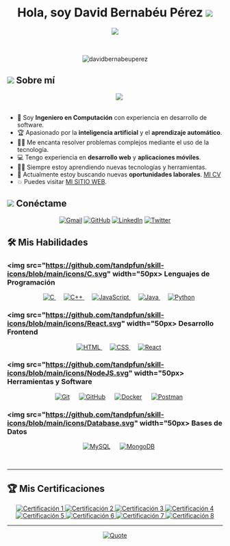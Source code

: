 <h1 align="center">Hola, soy David Bernabéu Pérez <img src="https://media.giphy.com/media/hvRJCLFzcasrR4ia7z/giphy.gif" width="35"></h1>
<p align="center">
  <a href="https://github.com/durgeshsamariya/awesome-github-profile-templates">
    <img src="https://readme-typing-svg.herokuapp.com?font=Time+New+Roman&color=%23C8BE25&size=25&center=true&vCenter=true&width=600&height=100&lines=Telecommunications+Engineer;Cloud+Support+Engineer;Always+committed+to+continuous+learning&duration=800&pause=1000">
  </a>
</p>

<br>

<p align="center"> 
	<img src="https://komarev.com/ghpvc/?username=davidbernabeuperez&label=Profile%20views&color=0047AB&style=plastic?" alt="davidbernabeuperez" height=25px, width=160px/> 
</p>

## <picture><img src="https://github.com/davidbernabeuperez/davidbernabeuperez/blob/main/Images/about_me.gif?raw=true" width=50px></picture> Sobre mí

<picture> <img align="right" src="https://github.com/davidbernabeuperez/davidbernabeuperez/blob/main/Images/Right_Side.gif?raw=true" width=250px></picture>

<br><br>

- :school: Soy **Ingeniero en Computación** con experiencia en desarrollo de software.
- :trophy: Apasionado por la **inteligencia artificial** y el **aprendizaje automático**.
- :technologist: Me encanta resolver problemas complejos mediante el uso de la tecnología.
- :computer: Tengo experiencia en **desarrollo web** y **aplicaciones móviles**.
- :student: Siempre estoy aprendiendo nuevas tecnologías y herramientas.
- :thinking: Actualmente estoy buscando nuevas **oportunidades laborales**. [MI CV](https://www.linkedin.com/in/davidbernabeuperez)
- :boom: Puedes visitar [MI SITIO WEB](https://www.davidbernabeuperez.com).

## <picture> <img src="https://github.com/davidbernabeuperez/davidbernabeuperez/blob/main/Images/Connect-with-me.gif?raw=true" width="100px"> </picture> Conéctame
<p align="center">
	<a href="mailto:david.bernabeu@example.com"><img src="https://img.shields.io/badge/gmail-%23EA4335.svg?style=plastic&logo=gmail&logoColor=white" alt="Gmail"/></a>
	<a href="https://github.com/davidbernabeuperez"><img src="https://img.shields.io/badge/github-%23181717.svg?style=plastic&logo=github&logoColor=white" alt="GitHub"/></a>
	<a href="https://www.linkedin.com/in/davidbernabeuperez/"><img src="https://img.shields.io/badge/linkedin-%230A66C2.svg?style=plastic&logo=linkedin&logoColor=white" alt="LinkedIn"/></a>
	<a href="https://twitter.com/davidbernabeu"><img src="https://img.shields.io/badge/twitter-%231DA1F2.svg?style=plastic&logo=twitter&logoColor=white" alt="Twitter"/></a>
</p>

## 🛠️ Mis Habilidades

### <picture> <img src="https://github.com/tandpfun/skill-icons/blob/main/icons/C.svg" width="50px> </picture> Lenguajes de Programación

<p align="center"> 
  &emsp; 
  <a href="https://www.cprogramming.com/" target="_blank"> 
    <img alt="C" src="https://img.shields.io/badge/C%20-%232370ED.svg?style=plastic&logo=c&logoColor=white">
  </a> 
  &emsp;
  <a href="https://www.w3schools.com/cpp/" target="_blank"> 
    <img alt="C++" src="https://img.shields.io/badge/C++%20-%2300599C.svg?style=plastic&logo=c%2B%2B&logoColor=white">
  </a> 
  &emsp;
  <a href="https://developer.mozilla.org/en-US/docs/Web/JavaScript" target="_blank"> 
     <img alt="JavaScript" src="https://img.shields.io/badge/JavaScript%20-%23F7DF1E.svg?style=plastic&logo=javascript&logoColor=black">
   </a>
  &emsp;
  <a href="https://www.java.com" target="_blank"> 
    <img alt="Java" src="https://img.shields.io/badge/Java-%23007396.svg?style=plastic&logo=java&logoColor=white">
  </a>
  &emsp;
   <a href="https://www.python.org" target="_blank">
    <img alt="Python" src="https://img.shields.io/badge/Python%20-%2314354C.svg?style=plastic&logo=python&logoColor=white">
  </a>
</p>

### <picture> <img src="https://github.com/tandpfun/skill-icons/blob/main/icons/React.svg" width="50px> </picture> Desarrollo Frontend
<p align="center"> 
  &emsp; 
  <a href="https://www.w3.org/html/" target="_blank"> 
   <img alt="HTML" src="https://img.shields.io/badge/HTML5%20-%23E34F26.svg?style=plastic&logo=html5&logoColor=white">
  </a>   
  &emsp;
  <a href="https://www.w3schools.com/css/" target="_blank">
    <img alt="CSS" src="https://img.shields.io/badge/CSS%20-%231572B6.svg?style=plastic&logo=css3&logoColor=white">
  </a> 
  &emsp;
  <a href="https://reactjs.org/" target="_blank">
    <img alt="React" src="https://img.shields.io/badge/react-%2361DAFB.svg?style=plastic&logo=React&logoColor=black">
  </a>
</p>

### <picture> <img src="https://github.com/tandpfun/skill-icons/blob/main/icons/NodeJS.svg" width="50px> </picture> Herramientas y Software
 
<p align="center">
  &emsp;
    <a href="#"><img alt="Git" src="https://img.shields.io/badge/Git%20-%23F05033.svg?style=plastic&logo=git&logoColor=white"></a>
  &emsp;
    <a href="#"><img alt="GitHub" src="https://img.shields.io/badge/github-%23181717.svg?style=plastic&logo=github&logoColor=white"></a>
  &emsp;
    <a href="#"><img alt="Docker" src="https://img.shields.io/badge/docker-%232496ED.svg?style=plastic&logo=docker&logoColor=white"></a>
  &emsp;
    <a href="#"><img alt="Postman" src="https://img.shields.io/badge/postman-%23FF6C37.svg?style=plastic&logo=postman&logoColor=white"></a>
</p>

### <picture> <img src="https://github.com/tandpfun/skill-icons/blob/main/icons/Database.svg" width="50px> </picture> Bases de Datos
 
<p align="center">
  &emsp;
    <a href="#"><img alt="MySQL" src="https://img.shields.io/badge/mysql-%234479A1.svg?style=plastic&logo=mysql&logoColor=white"></a>
  &emsp;
    <a href="#"><img alt="MongoDB" src="https://img.shields.io/badge/mongodb-%2347A248.svg?style=plastic&logo=mongodb&logoColor=white"></a>
</p>

<br> 

---

## 🏆 Mis Certificaciones

<p align="center">
  <a href="https://www.credly.com/badges/d6e57e7e-4aac-4936-818d-5cf0958fb3fd/public_url">
    <img src="https://images.credly.com/size/330x330/images/fce226c2-0f13-4e17-b60c-24fa6ffd88cb/Intro2IoT.png" alt="Certificación 1" width="200px"/>
  </a>
  <a href="https://www.credly.com/badges/64037174-405d-4a79-aa0e-abfc08f4ec09/public_url">
    <img src="https://images.credly.com/size/330x330/images/af8c6b4e-fc31-47c4-8dcb-eb7a2065dc5b/I2CS__1_.png" alt="Certificación 2" width="200px"/>
  </a>
  <a href="https://www.credly.com/badges/fc5a23c2-e0ab-43e4-af82-b7b9c47b6aa7/public_url">
    <img src="https://images.credly.com/size/330x330/images/51526f76-711b-4caf-b04d-27f89512b112/NetworkDefense_v1_091721.png" alt="Certificación 3" width="200px"/>
  </a>
  <a href="https://www.credly.com/badges/5c563aa7-f0f2-4e23-8137-6eb46f550501/public_url">
    <img src="https://images.credly.com/size/330x330/images/0ca5f542-fb5e-4a22-9b7a-c1a1ce4c3db7/EndpointSecurity.png" alt="Certificación 4" width="200px"/>
  </a>
  <a href="https://www.credly.com/badges/b3cccefb-cf6d-4df5-a6c8-e20186adbaca/public_url">
    <img src="https://images.credly.com/size/330x330/images/5bdd6a39-3e03-4444-9510-ecff80c9ce79/image.png" alt="Certificación 5" width="200px"/>
  </a>
  <a href="https://www.credly.com/badges/a06bd74a-2568-418b-ae68-723b63c4cbd1/public_url">
    <img src="https://images.credly.com/size/330x330/images/88316fe8-5651-4e61-a6be-5be1558f049e/image.png" alt="Certificación 6" width="200px"/>
  </a>
  <a href="https://www.credly.com/badges/be50e70e-4b40-42e4-a3f7-f6fe784f15aa/public_url">
    <img src="https://images.credly.com/size/330x330/images/441578ec-c0f3-46cc-95fc-86b27e90cf4f/image.png" alt="Certificación 7" width="200px"/>
  </a>
  <a href="https://www.credly.com/badges/3bf6a9d2-6a3e-491c-9667-d822855b49aa/public_url ">
    <img src="https://images.credly.com/size/330x330/images/e360c3e0-4031-479b-ad7b-5ce878bc29d7/image.png" alt="Certificación 8" width="200px"/>
  </a>
</p>

---

<p align="center">
	<a href="https://github.com/piyushsuthar/github-readme-quotes"> <img alt="Quote" src="https://quotes-github-readme.vercel.app/api?type=horizontal&theme=tokyonight&animation=grow_out_in&quoteCategory=programming">
</p>
